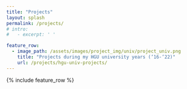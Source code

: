 ```yaml
---
title: "Projects"
layout: splash
permalink: /projects/
# intro: 
#   - excerpt: ' '

feature_row:
  - image_path: /assets/images/project_img/univ/project_univ.png
    title: "Projects during my HGU university years (‘16-‘22)"
    url: /projects/hgu-univ-projects/
---
```


{% include feature_row %}
